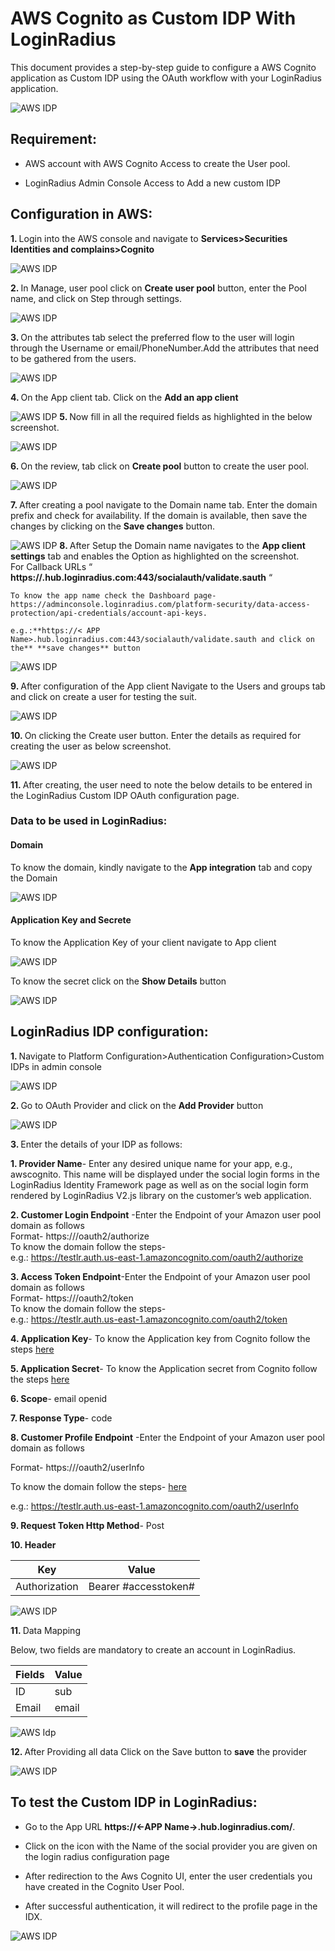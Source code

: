 # AWS Cognito as Custom IDP With LoginRadius

This document provides a step-by-step guide to configure a AWS Cognito application as Custom IDP using the OAuth workflow with your LoginRadius application.

   ![AWS IDP](https://apidocs.lrcontent.com/images/image5_1037762541a97640c52.71668611.png "AWS IDP")
## Requirement:

-   AWS account with AWS Cognito Access to create the User pool.
    
-   LoginRadius Admin Console Access to Add a new custom IDP
    

## Configuration in AWS:

<b> **1.** </b>  Login into the AWS console and navigate to **Services>Securities Identities and complains>Cognito**
    

![AWS IDP ](https://apidocs.lrcontent.com/images/AWS-18_6463624b5ad5cc1a08.05306741.png "AWS IDP")

<b> **2.** </b> In Manage, user pool click on **Create user pool** button, enter the Pool name, and click on Step through settings.
    

![AWS IDP](https://apidocs.lrcontent.com/images/image4_2527262541b30800486.92510717.png "AWS IDP")

<b> **3.** </b>  On the attributes tab select the preferred flow to the user will login through the Username or email/PhoneNumber.Add the attributes that need to be gathered from the users.
    

![AWS IDP](https://apidocs.lrcontent.com/images/image8_2225162541b7b1af541.03467104.png "AWS IDP")
  

<b> **4.** </b>  On the App client tab. Click on the **Add an app client**
    

![AWS IDP](https://apidocs.lrcontent.com/images/image6_3182162541c530d8e55.10347925.png "AWS IDP")
<b> **5.** </b>  Now fill in all the required fields as highlighted in the below screenshot.
    

![AWS IDP](https://apidocs.lrcontent.com/images/image17_2067062541d6e547ea6.60039860.png "AWS IDP")

<b> **6.** </b>  On the review, tab click on **Create pool** button to create the user pool.
    

![AWS IDP](https://apidocs.lrcontent.com/images/image15_1829962541e2776e7b0.92840758.png "AWS IDP")

<b> **7.** </b>  After creating a pool navigate to the Domain name tab. Enter the domain prefix and check for availability. If the domain is available, then save the changes by clicking on the **Save changes** button.
    

![AWS IDP](https://apidocs.lrcontent.com/images/image1_2943362541e851d7f11.25275019.png "AWS IDP")
<b> **8.** </b>  After Setup the Domain name navigates to the **App client settings** tab and enables the Option as highlighted on the screenshot.  
    For Callback URLs “ **https://<Loginradius App name>.hub.loginradius.com:443/socialauth/validate.sauth** “  
      
    To know the app name check the Dashboard page-https://adminconsole.loginradius.com/platform-security/data-access-protection/api-credentials/account-api-keys.  
      
    e.g.:**https://< APP Name>.hub.loginradius.com:443/socialauth/validate.sauth and click on the** **save changes** button
    

![AWS IDP](https://apidocs.lrcontent.com/images/image12_1985462541f4a175943.84616565.png "AWS IDP")  

<b> **9.** </b>  After configuration of the App client Navigate to the Users and groups tab and click on create a user for testing the suit.
    

![AWS IDP](https://apidocs.lrcontent.com/images/image13_1691162541fc70b4698.66099846.png "AWS IDP")

<b> **10.** </b>  On clicking the Create user button. Enter the details as required for creating the user as below screenshot.
    

![AWS IDP](https://apidocs.lrcontent.com/images/image3_1778962541ff2b9fb19.93725564.png "AWS IDP")

<b> **11.** </b>  After creating, the user need to note the below details to be entered in the LoginRadius Custom IDP OAuth configuration page.
    
### Data to be used in LoginRadius:

#### Domain

To know the domain, kindly navigate to the **App integration** tab and copy the Domain

![AWS IDP](https://apidocs.lrcontent.com/images/image14_3921625420310e4a10.92083685.png "AWS IDP")

#### Application Key and Secrete

To know the Application Key of your client navigate to App client

![AWS IDP](https://apidocs.lrcontent.com/images/image2_426862542092e48c18.80359070.png "AWS IDP")

To know the secret click on the **Show Details** button

![AWS IDP](https://apidocs.lrcontent.com/images/image9_2969662542144bfb5d5.54280777.png "AWS IDP")

## LoginRadius IDP configuration:

<b> **1.** </b> Navigate to Platform Configuration>Authentication Configuration>Custom IDPs in admin console
    
![AWS IDP](https://apidocs.lrcontent.com/images/image19_62636254218608ae71.88677115.png "AWS IDP")
  
<b> **2.** </b>  Go to OAuth Provider and click on the **Add Provider** button
    
![AWS IDP](https://apidocs.lrcontent.com/images/image7_5744625421ba702498.59666247.png "AWS IDP")  

<b> **3.** </b>  Enter the details of your IDP as follows:
    

   <b> **1.** </b>  **Provider Name**- Enter any desired unique name for your app, e.g., awscognito. This name will be displayed under the social login forms in the LoginRadius Identity Framework page as well as on the social login form rendered by LoginRadius V2.js library on the customer’s web application.
    
   <b> **2.** </b>  **Customer Login Endpoint** -Enter the Endpoint of your Amazon user pool domain as follows  
    Format- https://<Domain>/oauth2/authorize  
    To know the domain follow the steps-  
    e.g.: https://testlr.auth.us-east-1.amazoncognito.com/oauth2/authorize
    
   <b> **3.** </b>  **Access Token Endpoint**-Enter the Endpoint of your Amazon user pool domain as follows  
    Format- https://<Domain>/oauth2/token  
    To know the domain follow the steps-  
    e.g.: https://testlr.auth.us-east-1.amazoncognito.com/oauth2/token
    
   <b> **4.** </b>  **Application Key**-  To know the Application key from Cognito follow the steps [here](/single-sign-on/concept/custom-idp-provider/aws-cognito-as-custom-idp/#applicationkeyandsecrete4)
    
   <b> **5.** </b>  **Application Secret**-  To know the Application secret from Cognito follow the steps [here](/single-sign-on/concept/custom-idp-provider/aws-cognito-as-custom-idp/#applicationkeyandsecrete4)
    
   <b> **6.** </b>  **Scope**- email openid
    
   <b> **7.** </b>  **Response Type**- code  
      
    
   <b> **8.** </b>  **Customer Profile Endpoint** -Enter the Endpoint of your Amazon user pool domain as follows
   
Format- https://<Domain>/oauth2/userInfo  
   
To know the domain follow the steps- [here](/single-sign-on/concept/custom-idp-provider/aws-cognito-as-custom-idp/#datatobeusedinloginradius2)
    
e.g.: https://testlr.auth.us-east-1.amazoncognito.com/oauth2/userInfo
    
   <b> **9.** </b>  **Request Token Http Method**- Post
    
   <b> **10.** </b>  **Header**  
 
|Key| Value |
|---|--|
|Authorization   |Bearer #accesstoken#  |


   ![AWS IDP](https://apidocs.lrcontent.com/images/AWS-4_24953624b43b2c25aa4.06647398.png "AWS IDP")

   <b> **11.** </b>  Data Mapping  

   Below, two fields are mandatory to create an account in LoginRadius.

|Fields| Value |
|------|--|
|  ID    | sub |
|  Email    | email |


    
   ![AWS Idp](https://apidocs.lrcontent.com/images/AWS-3_24872624b431e8a5552.82501656.png "AWS IDP")  
  

  <b> **12.** </b> After Providing all data Click on the Save button to **save** the provider  
  

![AWS IDP](https://apidocs.lrcontent.com/images/image18_30346254222342a2a4.49539007.png "AWS IDP")

## To test the Custom IDP in LoginRadius:

-   Go to the App URL **https://<-APP Name->.hub.loginradius.com/**.
    
-   Click on the icon with the Name of the social provider you are given on the login radius configuration page
    
-   After redirection to the Aws Cognito UI, enter the user credentials you have created in the Cognito User Pool.
    
-   After successful authentication, it will redirect to the profile page in the IDX.
    

![AWS IDP](https://apidocs.lrcontent.com/images/image20_23756254227eee6e09.02661655.png "AWS IDP")